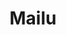 ---
codehost: https://github.com/https://github.com/mailu/mailu
logohandle: mailuio
sort: mailu
title: Mailu
website: https://mailu.io/
---